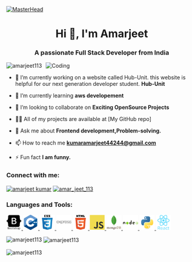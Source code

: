 [![MasterHead](https://www.digitaland.tv/wp-content/uploads/2016/03/banner_developer-.jpg)](https://amarjeetkumar.io)
<h1 align="center">Hi 👋, I'm Amarjeet</h1>
<h3 align="center">A passionate Full Stack Developer from India</h3>
<img align="right" alt="Coding" width="400" src="https://th.bing.com/th/id/OIP.8MxIDc7j38f-x8-sCTVMEwHaGE?rs=1&pid=ImgDetMain">

<p align="left"> <img src="https://komarev.com/ghpvc/?username=amarjeet113&label=Profile%20views&color=0e75b6&style=flat" alt="amarjeet113" /> </p>

- 🔭 I’m currently working on a website called Hub-Unit. this website is helpful for our next generation developer student. **Hub-Unit**

- 🌱 I’m currently learning **aws developement**

- 👯 I’m looking to collaborate on **Exciting OpenSource Projects**

- 👨‍💻 All of my projects are available at [My GitHub repo]

- 💬 Ask me about **Frontend development,Problem-solving.**

- 📫 How to reach me **kumaramarjeet44244@gmail.com**

- ⚡ Fun fact **I am funny.**

<h3 align="left">Connect with me:</h3>
<p align="left">
<a href="https://linkedin.com/in/amarjeet kumar" target="blank"><img align="center" src="https://raw.githubusercontent.com/rahuldkjain/github-profile-readme-generator/master/src/images/icons/Social/linked-in-alt.svg" alt="amarjeet kumar" height="30" width="40" /></a>
<a href="https://www.leetcode.com/amar_jeet_113" target="blank"><img align="center" src="https://raw.githubusercontent.com/rahuldkjain/github-profile-readme-generator/master/src/images/icons/Social/leet-code.svg" alt="amar_jeet_113" height="30" width="40" /></a>
</p>

<h3 align="left">Languages and Tools:</h3>
<p align="left"> <a href="https://getbootstrap.com" target="_blank" rel="noreferrer"> <img src="https://raw.githubusercontent.com/devicons/devicon/master/icons/bootstrap/bootstrap-plain-wordmark.svg" alt="bootstrap" width="40" height="40"/> </a> <a href="https://www.w3schools.com/cpp/" target="_blank" rel="noreferrer"> <img src="https://raw.githubusercontent.com/devicons/devicon/master/icons/cplusplus/cplusplus-original.svg" alt="cplusplus" width="40" height="40"/> </a> <a href="https://www.w3schools.com/css/" target="_blank" rel="noreferrer"> <img src="https://raw.githubusercontent.com/devicons/devicon/master/icons/css3/css3-original-wordmark.svg" alt="css3" width="40" height="40"/> </a> <a href="https://expressjs.com" target="_blank" rel="noreferrer"> <img src="https://raw.githubusercontent.com/devicons/devicon/master/icons/express/express-original-wordmark.svg" alt="express" width="40" height="40"/> </a> <a href="https://www.w3.org/html/" target="_blank" rel="noreferrer"> <img src="https://raw.githubusercontent.com/devicons/devicon/master/icons/html5/html5-original-wordmark.svg" alt="html5" width="40" height="40"/> </a> <a href="https://developer.mozilla.org/en-US/docs/Web/JavaScript" target="_blank" rel="noreferrer"> <img src="https://raw.githubusercontent.com/devicons/devicon/master/icons/javascript/javascript-original.svg" alt="javascript" width="40" height="40"/> </a> <a href="https://www.mongodb.com/" target="_blank" rel="noreferrer"> <img src="https://raw.githubusercontent.com/devicons/devicon/master/icons/mongodb/mongodb-original-wordmark.svg" alt="mongodb" width="40" height="40"/> </a> <a href="https://nodejs.org" target="_blank" rel="noreferrer"> <img src="https://raw.githubusercontent.com/devicons/devicon/master/icons/nodejs/nodejs-original-wordmark.svg" alt="nodejs" width="40" height="40"/> </a> <a href="https://www.python.org" target="_blank" rel="noreferrer"> <img src="https://raw.githubusercontent.com/devicons/devicon/master/icons/python/python-original.svg" alt="python" width="40" height="40"/> </a> <a href="https://reactjs.org/" target="_blank" rel="noreferrer"> <img src="https://raw.githubusercontent.com/devicons/devicon/master/icons/react/react-original-wordmark.svg" alt="react" width="40" height="40"/> </a> </p>

<p><img align="left" src="https://github-readme-stats.vercel.app/api/top-langs?username=amarjeet113&show_icons=true&locale=en&layout=compact" alt="amarjeet113" /></p>

<p>&nbsp;<img align="center" src="https://github-readme-stats.vercel.app/api?username=amarjeet113&show_icons=true&locale=en" alt="amarjeet113" /></p>

<p><img align="center" src="https://github-readme-streak-stats.herokuapp.com/?user=amarjeet113&" alt="amarjeet113" /></p>
